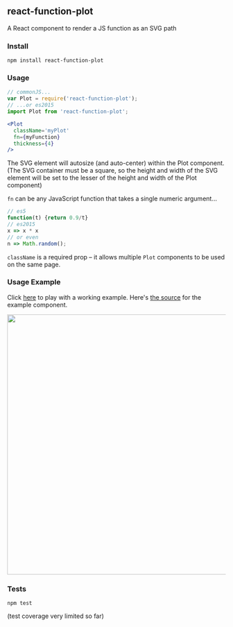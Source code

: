 ## react-function-plot

A React component to render a JS function as an SVG path

### Install

```
npm install react-function-plot
```

### Usage

```jsx
// commonJS...
var Plot = require('react-function-plot');
// ...or es2015
import Plot from 'react-function-plot';

<Plot
  className='myPlot'
  fn={myFunction}
  thickness={4}
/>
```
The SVG element will autosize (and auto-center) within the Plot component. (The SVG container must be a square, so the height and width of the SVG element will be set to the lesser of the height and width of the Plot component)

`fn` can be any JavaScript function that takes a single numeric argument...
```js
// es5
function(t) {return 0.9/t}
// es2015
x => x * x
// or even
n => Math.random();
```
`className` is a required prop – it allows multiple `Plot` components to be used on the same page.
### Usage Example

Click [here](http://anguscroll.com/react-function-plot/) to play with a working example. Here's [the source](https://github.com/angus-c/react-function-plot/blob/gh-pages/examples.jsx) for the
example component.  

[<img src="http://anguscroll.com/react-function-plot/screenshots/expression-and-easing.png" width="600px"/>](http://anguscroll.com/react-function-plot/)

### Tests

```
npm test
```

(test coverage very limited so far)
